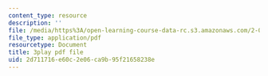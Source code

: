 ```yaml
---
content_type: resource
description: ''
file: /media/https%3A/open-learning-course-data-rc.s3.amazonaws.com/2-003sc-engineering-dynamics-fall-2011/2d711716e60c2e06ca9b95f21658238e_wzEqF_UQkks.pdf
file_type: application/pdf
resourcetype: Document
title: 3play pdf file
uid: 2d711716-e60c-2e06-ca9b-95f21658238e
---
```

